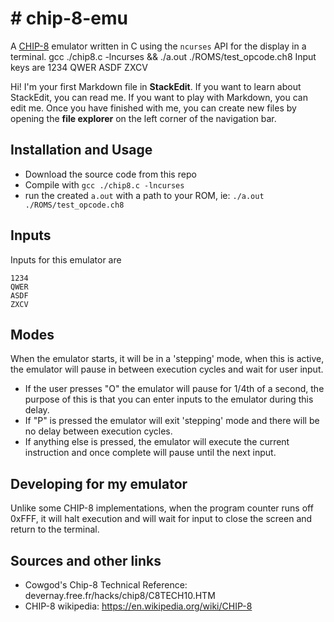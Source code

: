 # # chip-8-emu
A [CHIP-8](https://en.wikipedia.org/wiki/CHIP-8) emulator written in C using the `ncurses` API for the display in a terminal.
 gcc ./chip8.c -lncurses && ./a.out ./ROMS/test_opcode.ch8 Input keys are 1234 QWER ASDF ZXCV

Hi! I'm your first Markdown file in **StackEdit**. If you want to learn about StackEdit, you can read me. If you want to play with Markdown, you can edit me. Once you have finished with me, you can create new files by opening the **file explorer** on the left corner of the navigation bar.


## Installation and Usage
 - Download the source code from this repo
 - Compile with `gcc ./chip8.c -lncurses`
 - run the created `a.out` with a path to your ROM, ie: `./a.out ./ROMS/test_opcode.ch8`

## Inputs
Inputs for this emulator are
```
1234
QWER
ASDF
ZXCV
```
## Modes
When the emulator starts, it will be in a 'stepping' mode, when this is active, the emulator will pause in between execution cycles and wait for user input.

 - If the user presses "O" the emulator will pause for 1/4th of a second, the purpose of this is that you can enter inputs to the emulator during this delay.
 - If "P" is pressed the emulator will exit 'stepping' mode and there will be no delay between execution cycles.
 - If anything else is pressed, the emulator will execute the current instruction and once complete will pause until the next input.
## Developing for my emulator
Unlike some CHIP-8 implementations, when the program counter runs off 0xFFF, it will halt execution and will wait for input to close the screen and return to the terminal.
## Sources and other links
 - Cowgod's Chip-8 Technical Reference: devernay.free.fr/hacks/chip8/C8TECH10.HTM
 - CHIP-8 wikipedia: https://en.wikipedia.org/wiki/CHIP-8

